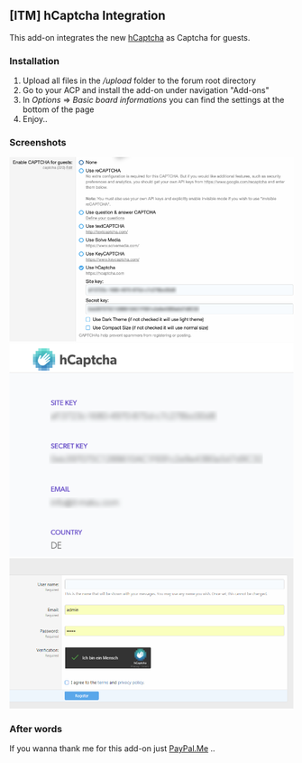 ## [ITM] hCaptcha Integration

This add-on integrates the new [hCaptcha](https://hcaptcha.com/?r=72c6d3fa87d7) as Captcha for guests. 

### Installation

1. Upload all files in the */upload* folder to the forum root directory
2. Go to your ACP and install the add-on under navigation "Add-ons"
3. In *Options* => *Basic board informations* you can find the settings at the bottom of the page
4. Enjoy..

### Screenshots

![Options](https://github.com/McAtze/-ITM-hCaptchaIntegration/blob/master/screenshots/2018-10-17_20-29-25.png)
![hCaptcha-Account](https://github.com/McAtze/-ITM-hCaptchaIntegration/blob/master/screenshots/2018-10-17_20-30-53.png)
![Register_Form](https://github.com/McAtze/-ITM-hCaptchaIntegration/blob/master/screenshots/Screen_20181017091845.png)

### After words

If you wanna thank me for this add-on just [PayPal.Me](https://www.paypal.me/itmaku) ..
